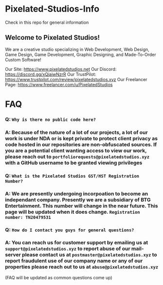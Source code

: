 # Pixelated-Studios-Info
Check in this repo for general information


## Welcome to Pixelated Studios!

We are a creative studio specializing in Web Development, Web Design, Game Design, Game Development, Graphic Designing, and Made-To-Order Custom Software!

Our Site: https://www.pixelatedstudios.net
Our Discord: https://discord.gg/xQjajwNzrR
Our TrustPilot: https://www.trustpilot.com/review/pixelatedstudios.xyz
Our Freelancer Page: https://www.freelancer.com/u/PixelatedStudios

# FAQ
### Q: `Why is there no public code here?`
### A: Because of the nature of a lot of our projects, a lot of our work is under NDA or is kept private to protect client privacy as code hosted in our repositories are non-obfuscated sources. If you are a potential client wanting access to view our work, please reach out to `portfoliorequests@pixelatedstudios.xyz` with a GitHub username to be granted viewing privileges

### Q: `What is the Pixelated Studios GST/HST Registration Number?`
### A: We are presently undergoing incorpoation to become an independant company. Presently we are a subsidiary of BTG Entertainment. This number will change in the near future. This page will be updated when it does change. `Registration number: TN20479531`

### Q: `How do I contact you guys for general questions?`
### A: You can reach us for customer support by emailing us at `support@pixelatedstudios.xyz` to report abuse of our mail-server please contact us at `postmaster@pixelatedstudios.xyz` to report fraudulent use of our company name or any of our properties please reach out to us at `abuse@pixelatedstudios.xyz`

(FAQ will be updated as common questions come up)


